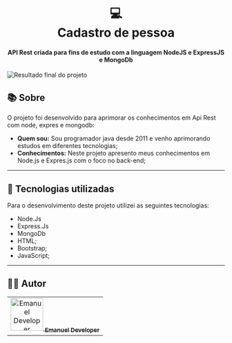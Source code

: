 <h1 align="center">
  💻<br>Cadastro de pessoa
</h1>

<h4 align="center">
  API Rest criada para fins de estudo com a linguagem NodeJS e ExpressJS e MongoDb
</h4>

![Resultado final do projeto](assets/image/preview.png)


## 📚 Sobre
O projeto foi desenvolvido para aprimorar os conhecimentos em Api Rest com node, expres e mongodb:

- **Quem sou:** Sou programador java desde 2011 e venho aprimorando estudos em diferentes tecnologias;
- **Conhecimentos:** Neste projeto apresento meus conhecimentos em Node.js e Expres.js com o foco no back-end;

---

## 💼 Tecnologias utilizadas
Para o desenvolvimento deste projeto utilizei as seguintes tecnologias:

- Node.Js
- Express.Js
- MongoDb
- HTML;
- Bootstrap;
- JavaScript;

---

## 👨‍💻 Autor <br>
<table>
  <tr>
    <td align="center">
      <a href="https://github.com/emanueldeveloper82">
        <img src="https://avatars3.githubusercontent.com/u/31600150?s=460&v=4" width="75px;" alt="Emanuel Developer"/>
        <sub>
          <b>Emanuel Developer</b>
        </sub>
      </a>
    </td>
  </tr>
</table>
